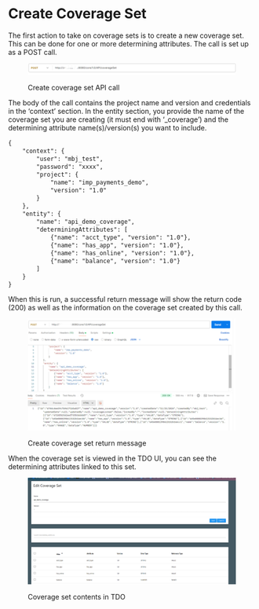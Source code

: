 # Create Coverage Set

The first action to take on coverage sets is to create a new coverage set.  This can be done for one or more determining attributes.  The call is set up as a POST call.

&#x20;

<figure><img src="../../../../../.gitbook/assets/image (56).png" alt=""><figcaption><p>Create coverage set API call</p></figcaption></figure>

&#x20;

The body of the call contains the project name and version and credentials in the ‘context’ section.  In the entity section, you provide the name of the coverage set you are creating (it must end with ‘\_coverage’) and the determining attribute name(s)/version(s) you want to include.

&#x20;

```
{
    "context": {
        "user": "mbj_test",
        "password": "xxxx",
        "project": {
            "name": "imp_payments_demo",
            "version": "1.0"
        }
    },
    "entity": {
        "name": "api_demo_coverage",
        "determiningAttributes": [
            {"name": "acct_type", "version": "1.0"},
            {"name": "has_app", "version": "1.0"},
            {"name": "has_online", "version": "1.0"},
            {"name": "balance", "version": "1.0"}
        ]
    }
}
```

&#x20;

When this is run, a successful return message will show the return code (200) as well as the information on the coverage set created by this call.

&#x20;&#x20;

<figure><img src="../../../../../.gitbook/assets/image (57).png" alt=""><figcaption><p>Create coverage set return message</p></figcaption></figure>

&#x20;&#x20;

When the coverage set is viewed in the TDO UI, you can see the determining attributes linked to this set.

&#x20;

<figure><img src="../../../../../.gitbook/assets/image (58).png" alt=""><figcaption><p>Coverage set contents in TDO</p></figcaption></figure>
